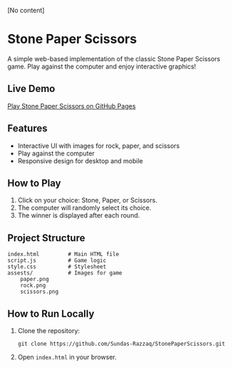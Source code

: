 [No content]
# Stone Paper Scissors

A simple web-based implementation of the classic Stone Paper Scissors game. Play against the computer and enjoy interactive graphics!

## Live Demo

[Play Stone Paper Scissors on GitHub Pages](https://Sundas-Razzaq.github.io/StonePaperScissors/)

## Features
- Interactive UI with images for rock, paper, and scissors
- Play against the computer
- Responsive design for desktop and mobile

## How to Play
1. Click on your choice: Stone, Paper, or Scissors.
2. The computer will randomly select its choice.
3. The winner is displayed after each round.

## Project Structure
```
index.html         # Main HTML file
script.js          # Game logic
style.css          # Stylesheet
assests/           # Images for game
	paper.png
	rock.png
	scissors.png
```

## How to Run Locally
1. Clone the repository:
	 ```
	 git clone https://github.com/Sundas-Razzaq/StonePaperScissors.git
	 ```
2. Open `index.html` in your browser.